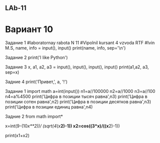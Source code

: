 ## LAb-11
# Вариант 10
Задание 1
#laboratornay rabota N 11
#Vipolnil kursant 4 vzvoda RTF
#Ivin M.S,
name, info = input(), input()
print(name, info, sep='\n')

Задание 2
print('I like Python')

Задание 3
x, a1, a2, a3 = input(), input(), input(), input()
print(a1,a2, a3, sep=x)

Задние 4
print('Привет,', a, '!')

Задание 1
import math
a=int(input())
n1=a//100000
n2=a//1000
n3=a//100
n4=a%4500
print('Цифра в позиции тысяч равна',n3)
print('Цифра в позиции сотен равна',n2)
print('Цифра в позиции десятков равна',n3)
print('Цифра в позиции единиц равна',n4)

 Задние 2
 from math import*
 
 x=int(9-(10*x**2))/
 (sqrt(4*(x**2)-1))
 x2=cos((3*x)/((x**2)-1))
 
 print(x1+x2)
